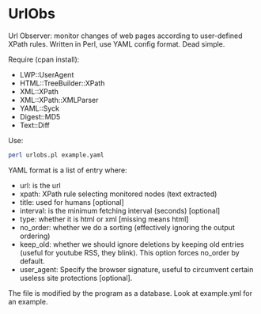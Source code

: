 UrlObs
======

Url Observer: monitor changes of web pages according to user-defined XPath rules. Written in Perl, use YAML config format. Dead simple.

Require (cpan install):
* LWP::UserAgent
* HTML::TreeBuilder::XPath
* XML::XPath
* XML::XPath::XMLParser
* YAML::Syck
* Digest::MD5
* Text::Diff

Use:
```sh
perl urlobs.pl example.yaml
```

YAML format is a list of entry where:
* url: is the url
* xpath: XPath rule selecting monitored nodes (text extracted)
* title: used for humans [optional]
* interval: is the minimum fetching interval (seconds) [optional]
* type: whether it is html or xml [missing means html]
* no_order: whether we do a sorting (effectively ignoring the output ordering)
* keep_old: whether we should ignore deletions by keeping old entries (useful for youtube RSS, they blink). This option forces no_order by default.
* user_agent: Specify the browser signature, useful to circumvent certain useless site protections [optional].

The file is modified by the program as a database. Look at example.yml for an example.
